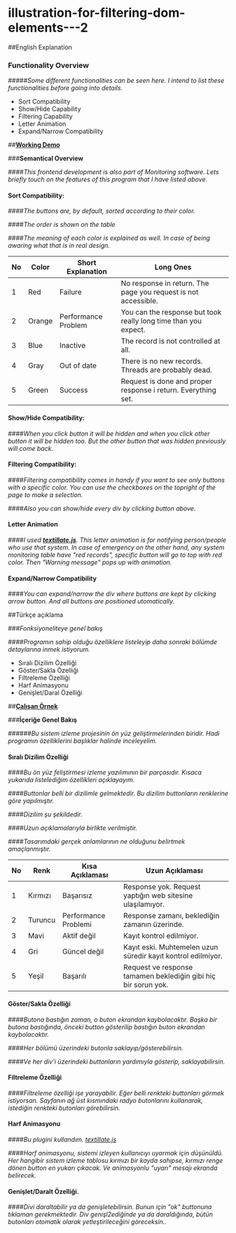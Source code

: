 # illustration-for-filtering-dom-elements---2
##English Explanation

### **Functionality Overview**

#####*Some different functionalities can be seen here. I intend to list these functionalities before going into details.*

- Sort Compatibility 
- Show/Hide Capability 
- Filtering Capability 
- Letter Animation
- Expand/Narrow Compatibility

##**[Working Demo](http://jsfiddle.net/hellyeah/8L49h2rn/)**

###**Semantical Overview**

####*This frontend development is also part of Monitoring software. Lets briefly touch on the features of this program that I have listed above.*

#### Sort Compatibility:

####*The buttons are, by default, sorted according to their color.*

####*The order is shown on the table*

####*The meaning of each color is explained as well. In case of being awaring what that is in real design.*

No | Color | Short Explanation | Long Ones 
--- | --- | --- | ---
1 | Red | Failure | No response in return. The page you request is not accessible. 
2 | Orange | Performance Problem | You can the response but took really long time than you expect.
3 | Blue | Inactive | The record is not controlled at all.
4 | Gray | Out of date | There is no new records. Threads are probably dead.
5 | Green | Success | Request is done and proper response i return. Everything set.

#### Show/Hide Compatibility:

####*When you click button it will be hidden and when you click other button it will be hidden too. But the other button that was hidden previously will come back.*

#### Filtering Compatibility:

####*Filtering compatibility comes in handy if you want to see only buttons with a specific color. You can use the checkboxes on the topright of the page to make a selection.*

####*Also you can show/hide every div by clicking button above.*

#### Letter Animation

####*I used **[textillate.js](http://textillate.js.org/)**. This letter animation is for notifying person/people who use that system. In case of emergency on the other hand, any system monitoring table have "red records", specific button will go to top with red color. Then "Warning message" pops up with animation.*

#### Expand/Narrow Compatibility

####*You can expand/narrow the div where buttons are kept by clicking arrow button. And all buttons are positioned utomatically.*
 
##Türkçe açıklama

###*Fonksiyoneliteye genel bakış*

####*Programın sahip olduğu özelliklere listeleyip daha sonraki bölümde detaylarına inmek istiyorum.*

- Sıralı Dizilim Özelliği
- Göster/Sakla Özelliği
- Filtreleme Özelliği
- Harf Animasyonu 
- Genişlet/Daral Özelliği
	
##**[Çalışan Örnek](http://jsfiddle.net/hellyeah/8L49h2rn/)**

###**İçeriğe Genel Bakış**

######*Bu sistem izleme projesinin ön yüz geliştirmelerinden biridir. Hadi programın özelliklerini başlıklar halinde inceleyelim.*

#### Sıralı Dizilim Özelliği

####*Bu ön yüz feliştirmesi izleme yazılımının bir parçasıdır. Kısaca yukarıda listelediğim özellikleri açıklayayım.*

####*Buttonlar belli bir dizilimle gelmektedir. Bu dizilim buttonların renklerine göre yapılmıştır.*

####*Dizilim şu şekildedir.*

####*Uzun açıklamalarıyla birlikte verilmiştir.*

####*Tasarımdaki gerçek anlamlarının ne olduğunu belirtmek amaçlanmıştır.*

No | Renk | Kısa Açıklaması | Uzun Açıklaması 
--- | --- | --- | ---
1 | Kırmızı | Başarısız | Response yok. Request yaptığın web sitesine ulaşılamıyor.
2 | Turuncu | Performance Problemi | Response zamanı, beklediğin zamanın üzerinde.
3 | Mavi | Aktif değil | Kayıt kontrol edilmiyor.
4 | Gri | Güncel değil | Kayıt eski. Muhtemelen uzun süredir kayıt kontrol edilmiyor.
5 | Yeşil | Başarılı | Request ve response tamamen beklediğin gibi hiç bir sorun yok.

#### Göster/Sakla Özelliği

####*Butona bastığın zaman, o buton ekrandan kaybolacaktır. Başka bir butona bastığında, önceki button gösterilip bastığın buton ekrandan kaybolacaktır.*

####*Her bölümü üzerindeki butonla saklayıp/gösterebilirsin.*

####*Ve her div'i üzerindeki buttonların yardımıyla gösterip, saklayabilirsin.*	

#### Filtreleme Özelliği

####*Filtreleme özelliği işe yarayabilir. Eğer belli renkteki buttonları görmek istiyorsan. Sayfanın ağ üst kısmındaki radyo butonlarını kullanarak, istediğin renkteki butonları görebilirsin.*

#### Harf Animasyonu

####*Bu plugini kullandım. [textillate.js](http://textillate.js.org/)*

####*Harf animasyonu, sistemi izleyen kullanıcıyı uyarmak için düşünüldü. Her hangibir sistem izleme tablosu kırmızı bir kayda sahipse, kırmızı renge dönen button en yukarı çıkacak. Ve animasyonlu "uyarı" mesajı ekranda belirecek.*

#### Genişlet/Daralt Özelliği.

####*Divi daraltabilir ya da genişletebilirsin. Bunun için "ok" buttonuna tıklaman gerekmektedir. Div genişl2ediğinde ya da daraldığında, bütün butonları otomatik olarak yetleştirileceğini göreceksin..*
